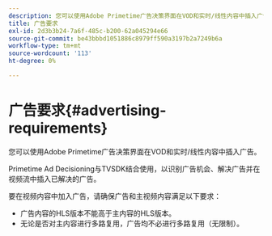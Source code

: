 ```yaml
---
description: 您可以使用Adobe Primetime广告决策界面在VOD和实时/线性内容中插入广告。
title: 广告要求
exl-id: 2d3b3b24-7a6f-485c-b200-62a045294e66
source-git-commit: be43bbbd1051886c8979ff590a3197b2a7249b6a
workflow-type: tm+mt
source-wordcount: '113'
ht-degree: 0%

---
```


# 广告要求{#advertising-requirements}

您可以使用Adobe Primetime广告决策界面在VOD和实时/线性内容中插入广告。

Primetime Ad Decisioning与TVSDK结合使用，以识别广告机会、解决广告并在视频流中插入已解决的广告。

要在视频内容中加入广告，请确保广告和主视频内容满足以下要求：

* 广告内容的HLS版本不能高于主内容的HLS版本。
* 无论是否对主内容进行多路复用，广告均不必进行多路复用（无限制）。
